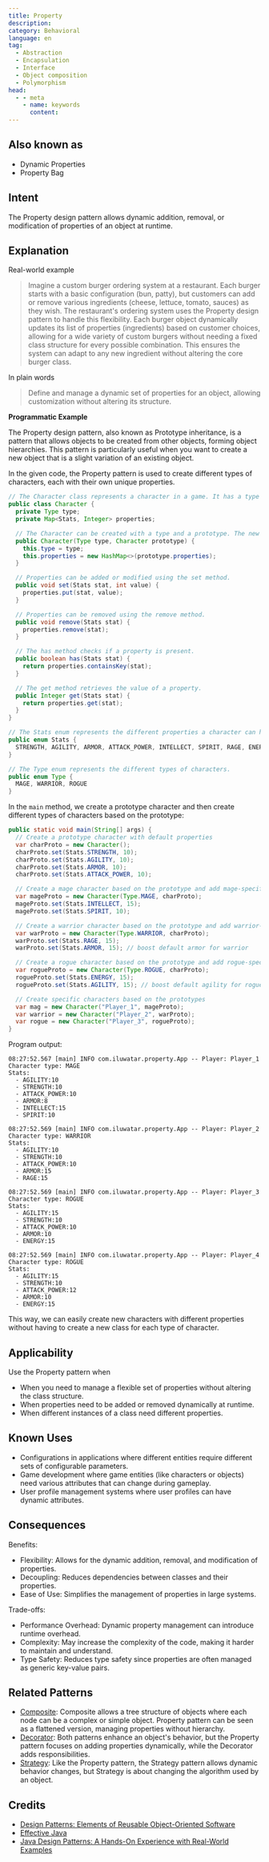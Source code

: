 ```yaml
---
title: Property
description:
category: Behavioral
language: en
tag:
  - Abstraction
  - Encapsulation
  - Interface
  - Object composition
  - Polymorphism
head:
  - - meta
    - name: keywords
      content:
---
```


## Also known as

* Dynamic Properties
* Property Bag

## Intent

The Property design pattern allows dynamic addition, removal, or modification of properties of an object at runtime.

## Explanation

Real-world example

> Imagine a custom burger ordering system at a restaurant. Each burger starts with a basic configuration (bun, patty), but customers can add or remove various ingredients (cheese, lettuce, tomato, sauces) as they wish. The restaurant's ordering system uses the Property design pattern to handle this flexibility. Each burger object dynamically updates its list of properties (ingredients) based on customer choices, allowing for a wide variety of custom burgers without needing a fixed class structure for every possible combination. This ensures the system can adapt to any new ingredient without altering the core burger class.

In plain words

> Define and manage a dynamic set of properties for an object, allowing customization without altering its structure.

**Programmatic Example**

The Property design pattern, also known as Prototype inheritance, is a pattern that allows objects to be created from other objects, forming object hierarchies. This pattern is particularly useful when you want to create a new object that is a slight variation of an existing object.

In the given code, the Property pattern is used to create different types of characters, each with their own unique properties.

```java
// The Character class represents a character in a game. It has a type and a set of properties.
public class Character {
  private Type type;
  private Map<Stats, Integer> properties;

  // The Character can be created with a type and a prototype. The new character will have the same properties as the prototype.
  public Character(Type type, Character prototype) {
    this.type = type;
    this.properties = new HashMap<>(prototype.properties);
  }

  // Properties can be added or modified using the set method.
  public void set(Stats stat, int value) {
    properties.put(stat, value);
  }

  // Properties can be removed using the remove method.
  public void remove(Stats stat) {
    properties.remove(stat);
  }

  // The has method checks if a property is present.
  public boolean has(Stats stat) {
    return properties.containsKey(stat);
  }

  // The get method retrieves the value of a property.
  public Integer get(Stats stat) {
    return properties.get(stat);
  }
}

// The Stats enum represents the different properties a character can have.
public enum Stats {
  STRENGTH, AGILITY, ARMOR, ATTACK_POWER, INTELLECT, SPIRIT, RAGE, ENERGY
}

// The Type enum represents the different types of characters.
public enum Type {
  MAGE, WARRIOR, ROGUE
}
```

In the `main` method, we create a prototype character and then create different types of characters based on the prototype:

```java
public static void main(String[] args) {
  // Create a prototype character with default properties
  var charProto = new Character();
  charProto.set(Stats.STRENGTH, 10);
  charProto.set(Stats.AGILITY, 10);
  charProto.set(Stats.ARMOR, 10);
  charProto.set(Stats.ATTACK_POWER, 10);

  // Create a mage character based on the prototype and add mage-specific properties
  var mageProto = new Character(Type.MAGE, charProto);
  mageProto.set(Stats.INTELLECT, 15);
  mageProto.set(Stats.SPIRIT, 10);

  // Create a warrior character based on the prototype and add warrior-specific properties
  var warProto = new Character(Type.WARRIOR, charProto);
  warProto.set(Stats.RAGE, 15);
  warProto.set(Stats.ARMOR, 15); // boost default armor for warrior

  // Create a rogue character based on the prototype and add rogue-specific properties
  var rogueProto = new Character(Type.ROGUE, charProto);
  rogueProto.set(Stats.ENERGY, 15);
  rogueProto.set(Stats.AGILITY, 15); // boost default agility for rogue

  // Create specific characters based on the prototypes
  var mag = new Character("Player_1", mageProto);
  var warrior = new Character("Player_2", warProto);
  var rogue = new Character("Player_3", rogueProto);
}
```

Program output:

```
08:27:52.567 [main] INFO com.iluwatar.property.App -- Player: Player_1
Character type: MAGE
Stats:
  - AGILITY:10
  - STRENGTH:10
  - ATTACK_POWER:10
  - ARMOR:8
  - INTELLECT:15
  - SPIRIT:10

08:27:52.569 [main] INFO com.iluwatar.property.App -- Player: Player_2
Character type: WARRIOR
Stats:
  - AGILITY:10
  - STRENGTH:10
  - ATTACK_POWER:10
  - ARMOR:15
  - RAGE:15

08:27:52.569 [main] INFO com.iluwatar.property.App -- Player: Player_3
Character type: ROGUE
Stats:
  - AGILITY:15
  - STRENGTH:10
  - ATTACK_POWER:10
  - ARMOR:10
  - ENERGY:15

08:27:52.569 [main] INFO com.iluwatar.property.App -- Player: Player_4
Character type: ROGUE
Stats:
  - AGILITY:15
  - STRENGTH:10
  - ATTACK_POWER:12
  - ARMOR:10
  - ENERGY:15
```

This way, we can easily create new characters with different properties without having to create a new class for each type of character.

## Applicability

Use the Property pattern when

* When you need to manage a flexible set of properties without altering the class structure.
* When properties need to be added or removed dynamically at runtime.
* When different instances of a class need different properties.

## Known Uses

* Configurations in applications where different entities require different sets of configurable parameters.
* Game development where game entities (like characters or objects) need various attributes that can change during gameplay.
* User profile management systems where user profiles can have dynamic attributes.

## Consequences

Benefits:

* Flexibility: Allows for the dynamic addition, removal, and modification of properties.
* Decoupling: Reduces dependencies between classes and their properties.
* Ease of Use: Simplifies the management of properties in large systems.

Trade-offs:

* Performance Overhead: Dynamic property management can introduce runtime overhead.
* Complexity: May increase the complexity of the code, making it harder to maintain and understand.
* Type Safety: Reduces type safety since properties are often managed as generic key-value pairs.

## Related Patterns

* [Composite](https://java-design-patterns.com/patterns/composite/): Composite allows a tree structure of objects where each node can be a complex or simple object. Property pattern can be seen as a flattened version, managing properties without hierarchy.
* [Decorator](https://java-design-patterns.com/patterns/decorator/): Both patterns enhance an object's behavior, but the Property pattern focuses on adding properties dynamically, while the Decorator adds responsibilities.
* [Strategy](https://java-design-patterns.com/patterns/strategy/): Like the Property pattern, the Strategy pattern allows dynamic behavior changes, but Strategy is about changing the algorithm used by an object.

## Credits

* [Design Patterns: Elements of Reusable Object-Oriented Software](https://amzn.to/3w0pvKI)
* [Effective Java](https://amzn.to/4cGk2Jz)
* [Java Design Patterns: A Hands-On Experience with Real-World Examples](https://amzn.to/3yhh525)
